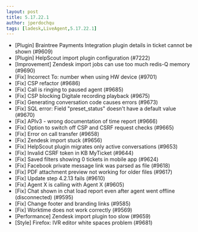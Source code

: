 ```yaml
---
layout: post
title: 5.17.22.1
author: jperdochqu
tags: [ladesk,LiveAgent,5.17.22.1]
---
```


- [Plugin] Braintree Payments Integration plugin details in ticket cannot be shown (#9609)
- [Plugin] HelpScout import plugin configuration (#7222)
- [Improvement] Zendesk import jobs can use too much redis-Q memory (#9690)
- [Fix] Incorrect To: number when using HW device (#9701)
- [Fix] CSP refactor (#9686)
- [Fix] Call is ringing to paused agent (#9685)
- [Fix] CSP blocking Digitale recording playback (#9675)
- [Fix] Generating conversation code causes errors (#9673)
- [Fix] SQL error: Field "preset_status" doesn't have a default value (#9670)
- [Fix] APIv3 - wrong documentation of time report (#9666)
- [Fix] Option to switch off CSP and CSRF request checks (#9665)
- [Fix] Error on call transfer (#9658)
- [Fix] Zendesk import stuck (#9656)
- [Fix] HelpScout plugin migrates only active conversations (#9653)
- [Fix] Invalid CSRF token in KB MyTicket (#9644)
- [Fix] Saved filters showing 0 tickets in mobile app (#9624)
- [Fix] Facebook private message link was parsed as file (#9618)
- [Fix] PDF attachment preview not working for older files (#9617)
- [Fix] Update step 4.2.13 fails (#9610)
- [Fix] Agent X is calling with Agent X (#9605)
- [Fix] Chat shown in chat load report even after agent went offline (disconnected) (#9595)
- [Fix] Change footer and branding links (#9585)
- [Fix] Worktime does not work correctly (#9569)
- [Performance] Zendesk import plugin too slow (#9659)
- [Style] Firefox: IVR editor white spaces problem (#9681)
